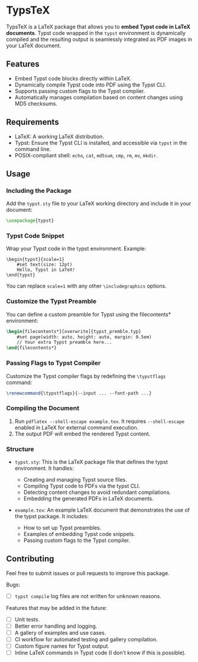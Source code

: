 # TypsTeX

TypsTeX is a LaTeX package
that allows you to **embed Typst code in LaTeX documents**.
Typst code wrapped in the `typst` environment
is dynamically compiled
and the resulting output is seamlessly integrated
as PDF images in your LaTeX document.

## Features

- Embed Typst code blocks directly within LaTeX.
- Dynamically compile Typst code into PDF using the Typst CLI.
- Supports passing custom flags to the Typst compiler.
- Automatically manages compilation based on content changes using MD5 checksums.

## Requirements

- LaTeX: A working LaTeX distribution.
- Typst: Ensure the Typst CLI is installed,
  and accessible via `typst` in the command line.
- POSIX-compliant shell: `echo`, `cat`, `md5sum`, `cmp`, `rm`, `mv`, `mkdir`.

## Usage

### Including the Package

Add the `typst.sty` file to your LaTeX working directory
and include it in your document:
```latex
\usepackage{typst}
```

### Typst Code Snippet

Wrap your Typst code in the typst environment. Example:
```
\begin{typst}{scale=1}
    #set text(size: 12pt)
    Hello, Typst in LaTeX!
\end{typst}
```
You can replace `scale=1` with any other `\includegraphics` options.

### Customize the Typst Preamble

You can define a custom preamble for Typst using the filecontents* environment:
```latex
\begin{filecontents*}[overwrite]{typst_premble.typ}
    #set page(width: auto, height: auto, margin: 0.5em)
    // Your extra Typst preamble here...
\end{filecontents*}
```

### Passing Flags to Typst Compiler

Customize the Typst compiler flags by redefining the `\typstflags` command:
```latex
\renewcommand{\typstflags}{--input ... --font-path ...}
```

### Compiling the Document

  1. Run `pdflatex --shell-escape example.tex`.
     It requires `--shell-escape` enabled in LaTeX for external command execution.
  2. The output PDF will embed the rendered Typst content.

### Structure

- `typst.sty`:
  This is the LaTeX package file that defines the typst environment.
  It handles:
  - Creating and managing Typst source files.
  - Compiling Typst code to PDFs via the typst CLI.
  - Detecting content changes to avoid redundant compilations.
  - Embedding the generated PDFs in LaTeX documents.

- `example.tex`:
  An example LaTeX document that demonstrates the use of the typst package.
  It includes:
  - How to set up Typst preambles.
  - Examples of embedding Typst code snippets.
  - Passing custom flags to the Typst compiler.

## Contributing

Feel free to submit issues or pull requests to improve this package.

Bugs:
- [ ] `typst compile` log files are not written for unknown reasons.

Features that may be added in the future:
- [ ] Unit tests.
- [ ] Better error handling and logging.
- [ ] A gallery of examples and use cases.
- [ ] CI workflow for automated testing and gallery compilation.
- [ ] Custom figure names for Typst output.
- [ ] Inline LaTeX commands in Typst code (I don't know if this is possible).
